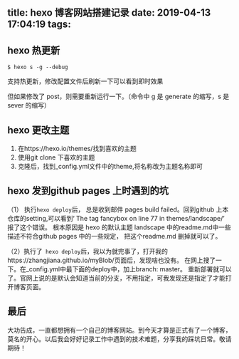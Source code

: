 title: hexo 博客网站搭建记录
date: 2019-04-13 17:04:19
tags:
---
## hexo 热更新

```shell
$ hexo s -g --debug
```
支持热更新，修改配置文件后刷新一下可以看到即时效果

但如果修改了 post，则需要重新运行一下。（命令中 g 是 generate 的缩写，s 是 sever 的缩写）

## hexo 更改主题
1. 在https://hexo.io/themes/找到喜欢的主题 
2. 使用git clone 下喜欢的主题
3. 克隆后，找到_config.yml文件中的theme,将名称改为主题名称即可

## hexo 发到github pages 上时遇到的坑
（1） 执行``` hexo deploy ```后， 总是收到邮件 pages build failed。回到github 上本仓库的setting,可以看到‘	The tag fancybox on line 77 in themes/landscape/’ 报了这个错误。
 根本原因是 hexo 的默认主题 landscape 中的readme.md中一些描述不符合github pages 中的一些规定， 把这个readme.md 删掉就可以了。
 
 （2）执行了``` hexo deploy```后，我以为就完事了，打开我的https://zhangjiana.github.io/myBlob/页面后，发现啥也没有。
 在网上搜了一下。在_config.yml中最下面的deploy中，加上branch: master。 重新部署就可以了。官网上说的是默认会知道当前的分支，不用指定，可我发现还是指定了才能打开博客页面。
 
 ## 最后
 大功告成，一直都想拥有一个自己的博客网站。到今天才算是正式有了一个博客，莫名的开心。以后我会好好记录工作中遇到的技术难题，分享我的踩坑日常。敬请期待！
 
 